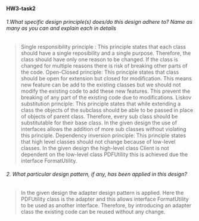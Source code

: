 #### HW3-task2
###### 1.What specific design principle(s) does/do this design adhere to? Name as many as you can and explain each in details
>  Single responsibility principle : This principle states that each class should have a single reposibility and a single purpose. Therefore, the class should have only one reason to be changed. If the class is changed for multiple reasons there is risk of breaking other parts of the code.
> Open-Closed principle: This principle states that class should be open for extension but closed for modification. This means new feature can be add to the existing classes but we should not modify the existing code to add these new features. This prevent the breaking of any part of the existing code due to modifications.
> Liskov substitution principle: This principle states that while extending a class the objects of the subclass should be able to be passed in place of objects of parent class. Therefore, every sub class should be substitutable for their base class. In the given design the use of interfaces allows the addition of more sub classes without violating this principle.
> Dependency inversion principle: This principle states that high level classes should not change because of low-level classes. In the given design the high-level class Client is not dependent on the low-level class PDFUtility this is achieved due the interface FormatUtility. 

###### 2. What particular design pattern, if any, has been applied in this design?
> In the given design the adapter design pattern is applied. Here the PDFUtility class is the adapter and this allows interface FormatUtility to be used as another interface. Therefore, by introducing an adapter class the existing code can be reused without any change.
